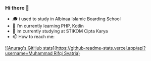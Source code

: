 ### Hi there 👋

- 🎓 i used to study in Albinaa Islamic Boarding School 
- 🌱 I’m currently learning PHP, Kotlin
- 🏫 im currently studying at STIKOM Cipta Karya
- 📫 How to reach me: 

[![Anurag's GitHub stats](https://github-readme-stats.vercel.app/api?username=Muhammad Rifqi Syatria)](https://github.com/anuraghazra/github-readme-stats)
